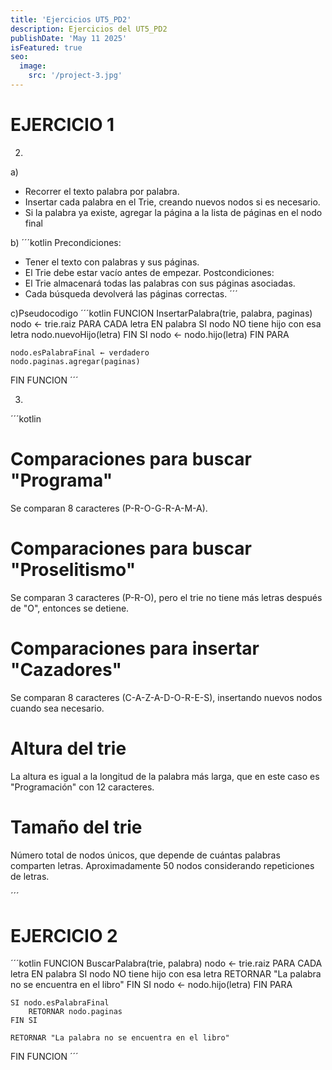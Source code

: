 ```yaml
---
title: 'Ejercicios UT5_PD2'
description: Ejercicios del UT5_PD2
publishDate: 'May 11 2025'
isFeatured: true
seo:
  image:
    src: '/project-3.jpg'
---
```

# EJERCICIO 1

2)

a)
- Recorrer el texto palabra por palabra.
- Insertar cada palabra en el Trie, creando nuevos nodos si es necesario.
- Si la palabra ya existe, agregar la página a la lista de páginas en el nodo final

b)
´´´kotlin
 Precondiciones:
- Tener el texto con palabras y sus páginas.
- El Trie debe estar vacío antes de empezar.
 Postcondiciones:
- El Trie almacenará todas las palabras con sus páginas asociadas.
- Cada búsqueda devolverá las páginas correctas.
´´´

c)Pseudocodigo
´´´kotlin
FUNCION InsertarPalabra(trie, palabra, paginas)
    nodo ← trie.raiz
    PARA CADA letra EN palabra
        SI nodo NO tiene hijo con esa letra
            nodo.nuevoHijo(letra)
        FIN SI
        nodo ← nodo.hijo(letra)
    FIN PARA
    
    nodo.esPalabraFinal ← verdadero
    nodo.paginas.agregar(paginas)
FIN FUNCION
´´´

3)
´´´kotlin
# Comparaciones para buscar "Programa"
 
 Se comparan 8 caracteres (P-R-O-G-R-A-M-A).
 
# Comparaciones para buscar "Proselitismo"
 
 Se comparan 3 caracteres (P-R-O), pero el trie no tiene más letras después de "O", entonces se detiene.
 
# Comparaciones para insertar "Cazadores"
 
 Se comparan 8 caracteres (C-A-Z-A-D-O-R-E-S), insertando nuevos nodos cuando sea necesario.
 
# Altura del trie
 
 La altura es igual a la longitud de la palabra más larga, que en este caso es "Programación" con 12 caracteres.

# Tamaño del trie

 Número total de nodos únicos, que depende de cuántas palabras comparten letras. Aproximadamente 50 nodos considerando repeticiones de letras.

´´´

# EJERCICIO 2

´´´kotlin
FUNCION BuscarPalabra(trie, palabra)
    nodo ← trie.raiz
    PARA CADA letra EN palabra
        SI nodo NO tiene hijo con esa letra
            RETORNAR "La palabra no se encuentra en el libro"
        FIN SI
        nodo ← nodo.hijo(letra)
    FIN PARA

    SI nodo.esPalabraFinal
        RETORNAR nodo.paginas
    FIN SI

    RETORNAR "La palabra no se encuentra en el libro"
FIN FUNCION
´´´